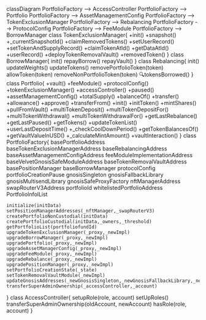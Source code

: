 classDiagram
PortfolioFactory --> AccessController
PortfolioFactory --> Portfolio
PortfolioFactory --> AssetManagementConfig
PortfolioFactory --> TokenExclusionManager
PortfolioFactory --> Rebalancing
PortfolioFactory --> ProtocolConfig
PortfolioFactory --> FeeModule
PortfolioFactory --> BorrowManager
class TokenExclusionManager{
    +init()
	+snapshot()
	+_currentSnapshotId()
	+claimRemovedTokens()
	+setUserRecord()
	+setTokenAndSupplyRecord()
	+claimTokenAtId()
	+getDataAtId()
	+userRecord()
	+deployTokenRemovalVault()
	+removedToken()
}
class BorrowManager{
    init()
    repayBorrow()
    repayVault()
}
class Rebalancing{
    init()
	updateWeights()
	updateTokens()
	removePortfolioToken(token)
	allowToken(token)
	removeNonPortfolioToken(token)
	🔍tokensBorrowed()
}
class Portfolio{
    +vault()
	+feeModule()
	+protocolConfig()
	+tokenExclusionManager()
	+accessController()
	+paused()
	+assetManagementConfig()
	+totalSupply()
	+balanceOf()
	+transfer()
	+allowance()
	+approve()
	+transferFrom()
	+init()
	+initToken()
	+mintShares()
	+pullFromVault()
	+multiTokenDeposit()
	+multiTokenDepositFor()
	+multiTokenWithdrawal()
	+multiTokenWithdrawalFor()
	+getLastRebalance()
	+getLastPaused()
	+getTokens()
	+updateTokenList()
	+userLastDepositTime()
	+_checkCoolDownPeriod()
	+getTokenBalancesOf()
	+getVaultValueInUSD()
	+_calculateMintAmount()
	+vaultInteraction()
}
class PortfolioFactory{
    basePortfolioAddress
    baseTokenExclusionManagerAddress
    baseRebalancingAddress
    baseAssetManagementConfigAddress
    feeModuleImplementationAddress
    baseVelvetGnosisSafeModuleAddress
    baseTokenRemovalVaultAddress
    basePositionManager
    baseBorrowManager
    protocolConfig
    portfolioCreationPause
    gnosisSingleton
    gnosisFallbackLibrary
    gnosisMultisendLibrary
    gnosisSafeProxyFactory
    nftManagerAddress
    swapRouterV3Address
    portfolioId
    whitelistedPortfolioAddress
    PortfolioInfolList

    initialize(initData)
    setPositionManagerAddresses(_nftManager,_swapRouterV3)
    createPortfolioNonCustodial(initData)
    createPortfolioCustodial(initData,_owners,_threshold)
    getPortfolioList(portfoliofundId)
    upgradeTokenExclusionManager(_proxy,_newImpl)
    upgradeBorrowManager(_proxy,_newImpl)
    upgradePortfolio(_proxy,_newImpl)
    upgradeAssetManagerConfig(_proxy,_newImpl)
    upgradeFeeModule(_proxy,_newImpl)
    upgradeRebalance(_proxy,_newImpl)
    upgradePositionManager(_proxy,_newImpl)
    setPortfolioCreationState(_state)
    setTokenRemovalVaultModule(_newImpl)
    updateGnosisAddresses(_newGnosisSingleton,_newGnosisFallbackLibrary,_newGnosisMultisendLibrary,_newGnosisSafeProxyFactory)
    transferSuperAdminOwnership(_accessController,_account)
}
class AccessController{
    setupRole(role, account)
	setUpRoles()
	transferSuperAdminOwnership(oldAccount, newAccount)
	hasRole(role, account)
}